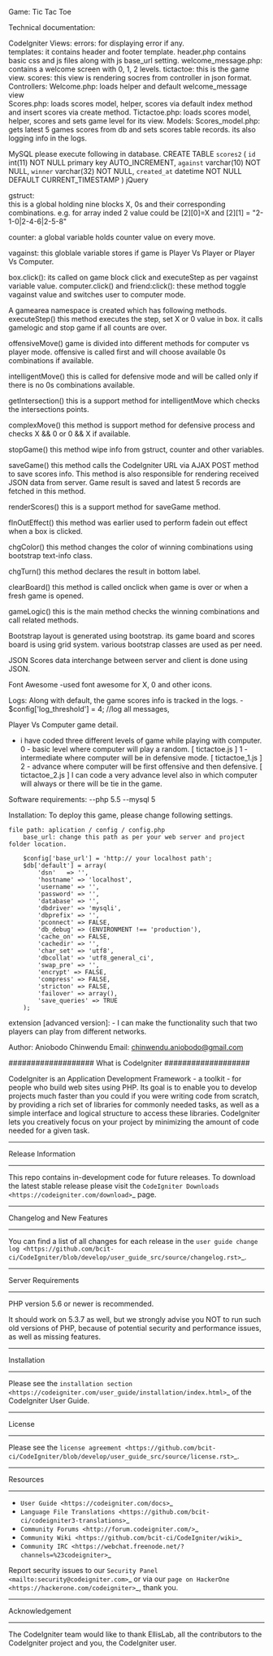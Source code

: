 Game: Tic Tac Toe

Technical documentation:


CodeIgniter
    Views:
            errors: for displaying error if any.            
            templates: it contains header and footer template. header.php contains basic css and js files along with js base_url setting.
            welcome_message.php: contains a welcome screen with 0, 1, 2 levels.
            tictactoe: this is the game view.
            scores: this view is rendering socres from controller in json format.
    Controllers:
            Welcome.php: loads helper and default welcome_message view    
            Scores.php: loads scores model, helper, scores via default index method and insert scores via create method.
            Tictactoe.php: loads scores model, helper, scores and sets game level for its view.
    Models:
            Scores_model.php: gets latest 5 games scores from db and sets scores table records. its also logging info in the logs.
            
MySQL
        please execute following in database.
            CREATE TABLE `scores2` (
              `id` int(11) NOT NULL primary key AUTO_INCREMENT,
              `against` varchar(10) NOT NULL,
              `winner` varchar(32) NOT NULL,
              `created_at` datetime NOT NULL DEFAULT CURRENT_TIMESTAMP
            )
jQuery
        
gstruct:        
        this is a global holding nine blocks X, 0s and their corresponding combinations. e.g. for array inded 2 value could be [2][0]=X and [2][1] = "2-1-0|2-4-6|2-5-8"

counter:
        a global variable holds counter value on every move.

vagainst:
        this globlale variable stores if game is Player Vs Player or Player Vs Computer.
    
box.click():
        its called on game block click and executeStep as per vagainst variable value.
computer.click() and friend:click():
        these method toggle vagainst value and switches user to computer mode.

A gamearea namespace is created which has following methods.
executeStep()
        this method executes the step, set X or 0 value in box. it calls gamelogic and stop game if all counts are over.
        
offensiveMove()
        game is divided into different methods for computer vs player mode. offensive is called first and will choose available 0s combinations if available.

intelligentMove()
        this is called for defensive mode and will be called only if there is no 0s combinations available.

getIntersection()
        this is a support method for intelligentMove which checks the intersections points.

complexMove()
        this method is support method for defensive process and checks X && 0 or 0 && X if available.

stopGame()
        this method wipe info from gstruct, counter and other variables.

saveGame()
        this method calls the CodeIgniter URL via AJAX POST method to save scores info. This method is also responsible for rendering received JSON data from server. Game result is saved and latest 5 records are fetched in this method.

renderScores()
        this is a support method for saveGame method.

fInOutEffect()
        this method was earlier used to perform fadein out effect when a box is clicked.

chgColor()
        this method changes the color of winning combinations using bootstrap text-info class.

chgTurn()
        this method declares the result in bottom label.

clearBoard()
        this method is called onclick when game is over or when a fresh game is opened.

gameLogic()
        this is the main method checks the winning combinations and call related methods.


Bootstrap
    layout is generated using bootstrap. its game board and scores board is using grid system. various bootstrap classes are used as per need.

JSON
    Scores data interchange between server and client is done using JSON.

Font Awesome
    -used font awesome for X, 0 and other icons.

Logs: Along with default, the game scores info is tracked in the logs.
        - $config['log_threshold'] = 4; //log all messages,


Player Vs Computer game detail.
- i have coded three different levels of game while playing with computer.
    0 - basic level where computer will play a random.          [ tictactoe.js ] 
    1 - intermediate where computer will be in defensive mode.  [ tictactoe_1.js ] 
    2 - advance where computer will be first offensive and then defensive. [ tictactoe_2.js ] 
I can code a very advance level also in which computer will always or there will be tie in the game.


Software requirements:
    --php 5.5
    --mysql 5

Installation:
    To deploy this game, please change following settings.

    file path: aplication / config / config.php
        base_url: change this path as per your web server and project folder location.

        $config['base_url'] = 'http:// your localhost path';
        $db['default'] = array(
            'dsn'	=> '',
            'hostname' => 'localhost',
            'username' => '',
            'password' => '',
            'database' => '',
            'dbdriver' => 'mysqli',
            'dbprefix' => '',
            'pconnect' => FALSE,
            'db_debug' => (ENVIRONMENT !== 'production'),
            'cache_on' => FALSE,
            'cachedir' => '',
            'char_set' => 'utf8',
            'dbcollat' => 'utf8_general_ci',
            'swap_pre' => '',
            'encrypt' => FALSE,
            'compress' => FALSE,
            'stricton' => FALSE,
            'failover' => array(),
            'save_queries' => TRUE
        );

    


extension [advanced version]:
    - I can make the functionality such that two players can play from different networks.


Author: Aniobodo Chinwendu
Email: chinwendu.aniobodo@gmail.com



###################
What is CodeIgniter
###################

CodeIgniter is an Application Development Framework - a toolkit - for people
who build web sites using PHP. Its goal is to enable you to develop projects
much faster than you could if you were writing code from scratch, by providing
a rich set of libraries for commonly needed tasks, as well as a simple
interface and logical structure to access these libraries. CodeIgniter lets
you creatively focus on your project by minimizing the amount of code needed
for a given task.

*******************
Release Information
*******************

This repo contains in-development code for future releases. To download the
latest stable release please visit the `CodeIgniter Downloads
<https://codeigniter.com/download>`_ page.

**************************
Changelog and New Features
**************************

You can find a list of all changes for each release in the `user
guide change log <https://github.com/bcit-ci/CodeIgniter/blob/develop/user_guide_src/source/changelog.rst>`_.

*******************
Server Requirements
*******************

PHP version 5.6 or newer is recommended.

It should work on 5.3.7 as well, but we strongly advise you NOT to run
such old versions of PHP, because of potential security and performance
issues, as well as missing features.

************
Installation
************

Please see the `installation section <https://codeigniter.com/user_guide/installation/index.html>`_
of the CodeIgniter User Guide.

*******
License
*******

Please see the `license
agreement <https://github.com/bcit-ci/CodeIgniter/blob/develop/user_guide_src/source/license.rst>`_.

*********
Resources
*********

-  `User Guide <https://codeigniter.com/docs>`_
-  `Language File Translations <https://github.com/bcit-ci/codeigniter3-translations>`_
-  `Community Forums <http://forum.codeigniter.com/>`_
-  `Community Wiki <https://github.com/bcit-ci/CodeIgniter/wiki>`_
-  `Community IRC <https://webchat.freenode.net/?channels=%23codeigniter>`_

Report security issues to our `Security Panel <mailto:security@codeigniter.com>`_
or via our `page on HackerOne <https://hackerone.com/codeigniter>`_, thank you.

***************
Acknowledgement
***************

The CodeIgniter team would like to thank EllisLab, all the
contributors to the CodeIgniter project and you, the CodeIgniter user.

